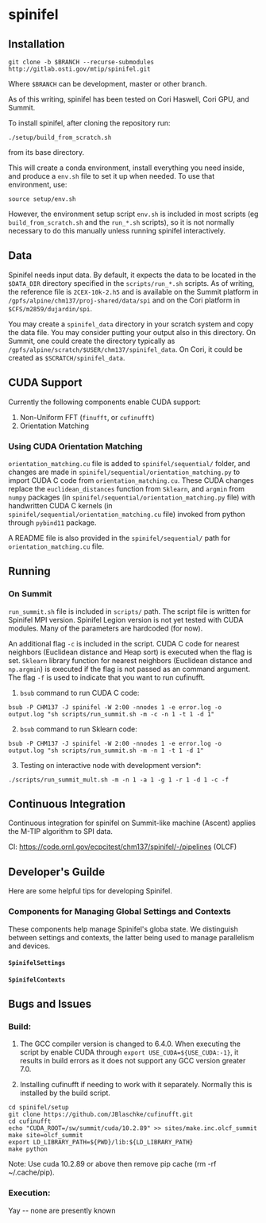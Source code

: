 # spinifel

## Installation

```
git clone -b $BRANCH --recurse-submodules http://gitlab.osti.gov/mtip/spinifel.git
```
Where `$BRANCH` can be development, master or other branch.

As of this writing, spinifel has been tested on Cori Haswell, Cori GPU, and Summit.

To install spinifel, after cloning the repository run:

```
./setup/build_from_scratch.sh
```

from its base directory.

This will create a conda environment, install everything you need inside, and
produce a `env.sh` file to set it up when needed.  To use that environment, use:

```
source setup/env.sh
```

However, the environment setup script `env.sh` is included in most scripts (eg `build_from_scratch.sh`
and the `run_*.sh` scripts), so it is not normally necessary to do this manually unless running spinifel interactively.


## Data

Spinifel needs input data.  By default, it expects the data to be located in
the `$DATA_DIR` directory specified in the `scripts/run_*.sh` scripts.  As of writing,
the reference file is `2CEX-10k-2.h5` and is available on the Summit platform
in `/gpfs/alpine/chm137/proj-shared/data/spi` and on the Cori platform in `$CFS/m2859/dujardin/spi`.

You may create a `spinifel_data` directory in your scratch system and copy the data file.  You may consider putting your output also in this directory.  On Summit, one could create the directory typically as
`/gpfs/alpine/scratch/$USER/chm137/spinifel_data`.  On Cori, it could be created as `$SCRATCH/spinifel_data`.

## CUDA Support

Currently the following components enable CUDA support:
1. Non-Uniform FFT (`finufft`, or `cufinufft`)
2. Orientation Matching


### Using CUDA Orientation Matching

`orientation_matching.cu` file is added to `spinifel/sequential/` folder, and
changes are made in `spinifel/sequential/orientation_matching.py` to import
CUDA C code from `orientation_matching.cu`.  These CUDA changes replace the
`euclidean_distances` function from `Sklearn`, and `argmin` from `numpy`
packages (in `spinifel/sequential/orientation_matching.py` file) with
handwritten CUDA C kernels (in `spinifel/sequential/orientation_matching.cu`
file) invoked from python through `pybind11` package.

A README file is also provided in the `spinifel/sequential/` path for
`orientation_matching.cu` file.


## Running


### On Summit

`run_summit.sh` file is included in `scripts/` path. The script file is written
for Spinifel MPI version. Spinifel Legion version is not yet tested with CUDA
modules. Many of the parameters are hardcoded (for now).

An additional flag `-c` is included in the script.  CUDA C code for nearest
neighbors (Euclidean distance and Heap sort) is executed when the flag is set.
`Sklearn` library function for nearest neighbors (Euclidean distance and
`np.argmin`) is executed if the flag is not passed as an command argument.
The flag `-f` is used to indicate that you want to run cufinufft.

1. `bsub` command to run CUDA C code:
```
bsub -P CHM137 -J spinifel -W 2:00 -nnodes 1 -e error.log -o output.log "sh scripts/run_summit.sh -m -c -n 1 -t 1 -d 1"
```

2. `bsub` command to run Sklearn code: 
```
bsub -P CHM137 -J spinifel -W 2:00 -nnodes 1 -e error.log -o output.log "sh scripts/run_summit.sh -m -n 1 -t 1 -d 1"
```

3. Testing on interactive node with development version*: 
```
./scripts/run_summit_mult.sh -m -n 1 -a 1 -g 1 -r 1 -d 1 -c -f
```
## Continuous Integration

Continuous integration for spinifel on Summit-like machine (Ascent) applies the M-TIP algorithm to SPI data.

CI: https://code.ornl.gov/ecpcitest/chm137/spinifel/-/pipelines (OLCF)


## Developer's Guilde

Here are some helpful tips for developing Spinifel.


### Components for Managing Global Settings and Contexts

These components help manage Spinifel's globa state. We distinguish between
settings and contexts, the latter being used to manage parallelism and devices.


#### `SpinifelSettings`


#### `SpinifelContexts`


## Bugs and Issues


### Build:

1. The GCC compiler version is changed to 6.4.0. When executing the script by
enable CUDA through `export USE_CUDA=${USE_CUDA:-1}`, it results in build
errors as it does not support any GCC version greater 7.0.

2. Installing cufinufft if needing to work with it separately.  Normally this is installed by the build script.
```
cd spinifel/setup
git clone https://github.com/JBlaschke/cufinufft.git
cd cufinufft
echo "CUDA_ROOT=/sw/summit/cuda/10.2.89" >> sites/make.inc.olcf_summit
make site=olcf_summit
export LD_LIBRARY_PATH=${PWD}/lib:${LD_LIBRARY_PATH}
make python
```

Note: Use cuda 10.2.89 or above then remove pip cache (rm -rf ~/.cache/pip). 


### Execution:

Yay -- none are presently known
